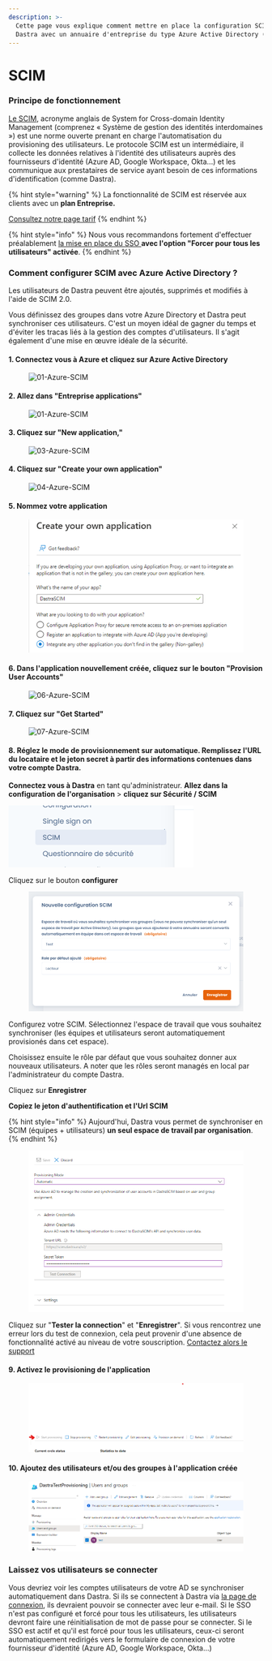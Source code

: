 ```yaml
---
description: >-
  Cette page vous explique comment mettre en place la configuration SCIM de
  Dastra avec un annuaire d'entreprise du type Azure Active Directory (Cloud)
---
```


# SCIM

### Principe de fonctionnement

[Le SCIM](http://www.simplecloud.info/), acronyme anglais de System for Cross-domain Identity Management (comprenez « Système de gestion des identités interdomaines ») est une norme ouverte prenant en charge l'automatisation du provisioning des utilisateurs. Le protocole SCIM est un intermédiaire, il collecte les données relatives à l'identité des utilisateurs auprès des fournisseurs d'identité (Azure AD, Google Workspace, Okta...) et les communique aux prestataires de service ayant besoin de ces informations d'identification (comme Dastra).



{% hint style="warning" %}
La fonctionnalité de SCIM est réservée aux clients avec un **plan Entreprise.**

[Consultez notre page tarif](https://www.dastra.eu/pricing)
{% endhint %}

{% hint style="info" %}
Nous vous recommandons fortement d'effectuer préalablement [la mise en place du SSO ](single-sign-on-sso/)**avec l'option "Forcer pour tous les utilisateurs" activée**.&#x20;
{% endhint %}

### Comment configurer SCIM avec Azure Active Directory ?

Les utilisateurs de Dastra peuvent être ajoutés, supprimés et modifiés à l'aide de SCIM 2.0.&#x20;

Vous définissez des groupes dans votre Azure Directory et Dastra peut synchroniser ces utilisateurs. C'est un moyen idéal de gagner du temps et d'éviter les tracas liés à la gestion des comptes d'utilisateurs. Il s'agit également d'une mise en œuvre idéale de la sécurité.

#### 1. Connectez vous à Azure et cliquez sur Azure Active Directory

<figure><img src="https://www.reftab.com/img/faq/01-azure.png" alt="01-Azure-SCIM"><figcaption></figcaption></figure>

#### 2. Allez dans "Entreprise applications"

<figure><img src="https://www.reftab.com/img/faq/02-azure.png" alt="01-Azure-SCIM"><figcaption></figcaption></figure>

#### 3. Cliquez sur "New application,"

<figure><img src="https://www.reftab.com/img/faq/03-azure.png" alt="03-Azure-SCIM"><figcaption></figcaption></figure>

#### 4. Cliquez sur "Create your own application"

<figure><img src="https://www.reftab.com/img/faq/04-azure.png" alt="04-Azure-SCIM"><figcaption></figcaption></figure>

#### 5. Nommez votre application

<figure><img src="../../.gitbook/assets/image (19) (1).png" alt=""><figcaption></figcaption></figure>

#### 6. Dans l'application nouvellement créée, cliquez sur le bouton "Provision User Accounts"

<figure><img src="https://www.reftab.com/img/faq/06-azure.png" alt="06-Azure-SCIM"><figcaption></figcaption></figure>

#### 7. Cliquez sur "Get Started"

<figure><img src="https://www.reftab.com/img/faq/07-azure.png" alt="07-Azure-SCIM"><figcaption></figcaption></figure>

#### 8. Réglez le mode de provisionnement sur automatique. Remplissez l'URL du locataire et le jeton secret à partir des informations contenues dans votre compte Dastra.

**Connectez vous à Dastra** en tant qu'administrateur. **Allez dans la configuration de l'organisation** > **cliquez sur Sécurité / SCIM**

![](<../../.gitbook/assets/image (14) (1).png>)



Cliquez sur le bouton **configurer**

<figure><img src="../../.gitbook/assets/image (18) (2).png" alt=""><figcaption></figcaption></figure>

Configurez votre SCIM. Sélectionnez l'espace de travail que vous souhaitez synchroniser (les équipes et utilisateurs seront automatiquement provisionés dans cet espace).

Choisissez ensuite le rôle par défaut que vous souhaitez donner aux nouveaux utilisateurs. A noter que les rôles seront managés en local par l'administrateur du compte Dastra.

Cliquez sur **Enregistrer**

**Copiez le jeton d'authentification et l'Url SCIM**

{% hint style="info" %}
Aujourd'hui, Dastra vous permet de synchroniser en SCIM (équipes + utilisateurs) **un seul espace de travail par organisation**.&#x20;
{% endhint %}

<figure><img src="../../.gitbook/assets/image (12).png" alt=""><figcaption></figcaption></figure>

Cliquez sur "**Tester la connection**" et "**Enregistrer**". Si vous rencontrez une erreur lors du test de connexion, cela peut provenir d'une absence de fonctionnalité activé au niveau de votre souscription. [Contactez alors le support](../../commencer/le-support/faire-une-demande-de-support.md)

#### 9. Activez le provisioning de l'application

<figure><img src="../../.gitbook/assets/image (10).png" alt=""><figcaption></figcaption></figure>

#### 10. Ajoutez des utilisateurs et/ou des groupes à l'application créée&#x20;

<figure><img src="../../.gitbook/assets/image (9) (3).png" alt=""><figcaption></figcaption></figure>



### Laissez vos utilisateurs se connecter

Vous devriez voir les comptes utilisateurs de votre AD se synchroniser automatiquement dans Dastra. Si ils se connectent à Dastra via [la page de connexion](https://app.dastra.eu/login), ils devraient pouvoir se connecter avec leur e-mail. Si le SSO n'est pas configuré et forcé pour tous les utilisateurs, les utilisateurs devront faire une réinitialisation de mot de passe pour se connecter. Si le SSO est actif et qu'il est forcé pour tous les utilisateurs, ceux-ci seront automatiquement redirigés vers le formulaire de connexion de votre fournisseur d'identité (Azure AD, Google Workspace, Okta...)



